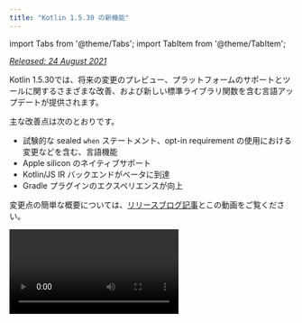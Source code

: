 ```yaml
---
title: "Kotlin 1.5.30 の新機能"
---
```

import Tabs from '@theme/Tabs';
import TabItem from '@theme/TabItem';

_[Released: 24 August 2021](releases#release-details)_

Kotlin 1.5.30では、将来の変更のプレビュー、プラットフォームのサポートとツールに関するさまざまな改善、および新しい標準ライブラリ関数を含む言語アップデートが提供されます。

主な改善点は次のとおりです。
* 試験的な sealed `when` ステートメント、opt-in requirement の使用における変更などを含む、言語機能
* Apple silicon のネイティブサポート
* Kotlin/JS IR バックエンドがベータに到達
* Gradle プラグインのエクスペリエンスが向上

変更点の簡単な概要については、[リリースブログ記事](https://blog.jetbrains.com/kotlin/2021/08/kotlin-1-5-30-released/)とこの動画をご覧ください。

<video src="https://www.youtube.com/v/rNbb3A9IdOo" title="Kotlin 1.5.30"/>

## Language features

Kotlin 1.5.30 では、将来の言語変更のプレビューが提示され、opt-in requirement メカニズムと型推論が改善されています。
* [sealed および Boolean サブジェクトに対する網羅的な when ステートメント](#exhaustive-when-statements-for-sealed-and-boolean-subjects)
* [スーパtypeとしての suspending 関数](#suspending-functions-as-supertypes)
* [試験的な API の暗黙的な使用に対する opt-in の要求](#requiring-opt-in-on-implicit-usages-of-experimental-apis)
* [異なるターゲットで opt-in requirement アノテーションを使用するための変更](#changes-to-using-opt-in-requirement-annotations-with-different-targets)
* [再帰的なジェネリック型の型推論の改善](#improvements-to-type-inference-for-recursive-generic-types)
* [ビルダー推論の制限の排除](#eliminating-builder-inference-restrictions)

### sealed および Boolean サブジェクトに対する網羅的な when ステートメント

:::note
sealed (網羅的な) when ステートメントのサポートは[Experimental](components-stability)です。
これはいつでも削除または変更される可能性があります。
Opt-in が必要です (以下の詳細を参照)。評価目的でのみ使用してください。
[YouTrack](https://youtrack.jetbrains.com/issue/KT-12380) でのご意見をお待ちしております。

_網羅的な_ [`when`](control-flow#when-expressions-and-statements) ステートメントには、そのサブジェクトの可能なすべての型または値に対するブランチ、または特定の型に対するブランチが含まれており、残りのケースをカバーするために `else` ブランチが含まれています。

`when` 式と一貫した動作にするために、間もなく網羅的でない `when` ステートメントを禁止する予定です。
スムーズな移行を確実にするために、sealed クラスまたは Boolean を使用した網羅的でない `when` ステートメントに関する警告を報告するようにコンパイラーを構成できます。
このような警告は、Kotlin 1.6 ではデフォルトで表示され、後でエラーになります。

Enum はすでに警告を受け取ります。

:::

```kotlin
sealed class Mode {
    object ON : Mode()
    object OFF : Mode()
}

fun main() {
    val x: Mode = Mode.ON
    when (x) { 
        Mode.ON `->` println("ON")
    }
// WARNING: Non exhaustive 'when' statements on sealed classes/interfaces 
// will be prohibited in 1.7, add an 'OFF' or 'else' branch instead

    val y: Boolean = true
    when (y) {  
        true `->` println("true")
    }
// WARNING: Non exhaustive 'when' statements on Booleans will be prohibited 
// in 1.7, add a 'false' or 'else' branch instead
}
```

Kotlin 1.5.30 でこの機能を有効にするには、言語バージョン `1.6` を使用します。
[progressive mode](whatsnew13#progressive-mode)を有効にして、警告をエラーに変更することもできます。

<Tabs groupId="build-script">
<TabItem value="kotlin" label="Kotlin" default>

```kotlin
kotlin {
    sourceSets.all {
        languageSettings.apply {
            languageVersion = "1.6"
            //progressiveMode = true // false by default
        }
    }
}
```

</TabItem>
<TabItem value="groovy" label="Groovy" default>

```groovy
kotlin {
    sourceSets.all {
        languageSettings {
            languageVersion = '1.6'
            //progressiveMode = true // false by default
        }
    }
}
```

</TabItem>
</Tabs>

### スーパtypeとしての suspending 関数

:::note
スーパtypeとしての suspending 関数のサポートは[Experimental](components-stability)です。
これはいつでも削除または変更される可能性があります。
Opt-in が必要です (以下の詳細を参照)。評価目的でのみ使用してください。
[YouTrack](https://youtrack.jetbrains.com/issue/KT-18707) でのご意見をお待ちしております。

Kotlin 1.5.30 は、いくつかの制限付きで `suspend` 関数型をスーパtypeとして使用する機能のプレビューを提供します。

```kotlin
class MyClass: suspend () `->` Unit {
    override suspend fun invoke() { TODO() }
}
```

`-language-version 1.6` コンパイラーオプションを使用して機能を有効にします。

<Tabs groupId="build-script">
<TabItem value="kotlin" label="Kotlin" default>

```kotlin
kotlin {
    sourceSets.all {
        languageSettings.apply {
            languageVersion = "1.6"
        }
    }
}
```

</TabItem>
<TabItem value="groovy" label="Groovy" default>

```groovy
kotlin {
    sourceSets.all {
        languageSettings {
            languageVersion = '1.6'
        }
    }
}
```

</TabItem>
</Tabs>

この機能には次の制限があります。
* 通常の関数型と `suspend` 関数型をスーパtypeとして混在させることはできません。
これは、JVM バックエンドにおける `suspend` 関数型の実装の詳細が理由です。
それらはマーカーインターフェイスを備えた通常の関数型として表されます。
マーカーインターフェイスのため、どのスーパインターフェイスが suspend され、どれが通常であるかを判別する方法はありません。
* 複数の `suspend` 関数スーパtypeを使用することはできません。
型チェックがある場合、複数の通常の関数スーパtypeを使用することもできません。

### 試験的な API の暗黙的な使用に対する opt-in の要求

opt-in requirement メカニズムは[Experimental](components-stability)です。
これはいつでも変更される可能性があります。
[opt-in の方法を参照してください](opt-in-requirements)。
評価目的でのみ使用してください。
[YouTrack](https://youtrack.jetbrains.com/issues/KT) でのご意見をお待ちしております。

ライブラリの作成者は、実験的な API に[opt-in を要求する](opt-in-requirements#create-opt-in-requirement-annotations)マークを付けて、その実験的な状態をユーザーに知らせることができます。
コンパイラーは、API が使用されると警告またはエラーを発生させ、それを抑制するために[明示的な同意](opt-in-requirements#opt-in-to-api)を必要とします。

Kotlin 1.5.30 では、コンパイラーはシグネチャに実験的な型を持つ宣言を実験的なものとして扱います。
つまり、実験的な API の暗黙的な使用についても opt-in を要求します。
たとえば、関数の戻り型が実験的な API 要素としてマークされている場合、宣言が opt-in を明示的に要求するとしてマークされていなくても、関数の使用には opt-in が必要になります。

```kotlin
// Library code

@RequiresOptIn(message = "This API is experimental.")
@Retention(AnnotationRetention.BINARY)
@Target(AnnotationTarget.CLASS)
annotation class MyDateTime // Opt-in requirement annotation

@MyDateTime
class DateProvider // A class requiring opt-in

// Client code

// Warning: experimental API usage
fun createDateSource(): DateProvider { /* ... */ }

fun getDate(): Date {
    val dateSource = createDateSource() // Also warning: experimental API usage
    // ... 
}
```

[opt-in requirements](opt-in-requirements) の詳細をご覧ください。

### 異なるターゲットで opt-in requirement アノテーションを使用するための変更

opt-in requirement メカニズムは[Experimental](components-stability)です。
これはいつでも変更される可能性があります。
[opt-in の方法を参照してください](opt-in-requirements)。
評価目的でのみ使用してください。
[YouTrack](https://youtrack.jetbrains.com/issues/KT) でのご意見をお待ちしております。

Kotlin 1.5.30 では、さまざまな[ターゲット](https://kotlinlang.org/api/latest/jvm/stdlib/kotlin.annotation/-target/)で opt-in requirement アノテーションを使用および宣言するための新しいルールが提示されています。
コンパイラーは、コンパイル時に処理するのが非現実的なユースケースに対してエラーを報告するようになりました。
Kotlin 1.5.30 では次のようになります。
* ローカル変数と値パラメーターを opt-in requirement アノテーションでマークすることは、使用サイトでは禁止されています。
* override のマーキングは、その基本的な宣言もマークされている場合にのみ許可されます。
* backing フィールドとゲッターのマーキングは禁止されています。
代わりに基本的なプロパティをマークできます。
* `TYPE` および `TYPE_PARAMETER` アノテーションターゲットの設定は、opt-in requirement アノテーション宣言サイトでは禁止されています。

[opt-in requirements](opt-in-requirements) の詳細をご覧ください。

### 再帰的なジェネリック型の型推論の改善

Kotlin および Java では、その型パラメーターで自身を参照する再帰的なジェネリック型を定義できます。
Kotlin 1.5.30 では、Kotlin コンパイラーは、対応する型パラメーターの上限のみに基づいて型引数を推論できます (再帰的なジェネリックである場合)。
これにより、Java でビルダー API を作成するためによく使用される、再帰的なジェネリック型を使用したさまざまなパターンを作成できます。

```kotlin
// Kotlin 1.5.20
val containerA = PostgreSQLContainer<Nothing>(DockerImageName.parse("postgres:13-alpine")).apply {
    withDatabaseName("db")
    withUsername("user")
    withPassword("password")
    withInitScript("sql/schema.sql")
}

// Kotlin 1.5.30
val containerB = PostgreSQLContainer(DockerImageName.parse("postgres:13-alpine"))
    .withDatabaseName("db")
    .withUsername("user")
    .withPassword("password")
    .withInitScript("sql/schema.sql")
```

`-Xself-upper-bound-inference` または `-language-version 1.6` コンパイラーオプションを渡すことで、改善を有効にできます。
新しくサポートされるユースケースのその他の例については、[この YouTrack チケット](https://youtrack.jetbrains.com/issue/KT-40804)を参照してください。

### ビルダー推論の制限の排除

ビルダー推論は、ラムダ引数内の他の呼び出しからの型情報に基づいて呼び出しの型引数を推論できる特別な種類の型推論です。
これは、[`buildList()`](https://kotlinlang.org/api/latest/jvm/stdlib/kotlin.collections/build-list.html) や [`sequence()`](https://kotlinlang.org/api/latest/jvm/stdlib/kotlin.sequences/sequence.html) などのジェネリックビルダー関数を呼び出す場合に役立ちます: `buildList { add("string") }`.

このようなラムダ引数内では、以前はビルダー推論が推論しようとする型情報を使用することに制限がありました。
つまり、それを指定することしかできず、取得することはできません。
たとえば、明示的に指定された型引数なしで `buildList()` のラムダ引数内で [`get()`](https://kotlinlang.org/api/latest/jvm/stdlib/kotlin.collections/-list/get.html) を呼び出すことはできません。

Kotlin 1.5.30 では、`-Xunrestricted-builder-inference` コンパイラーオプションを使用してこれらの制限が削除されます。
このオプションを追加して、ジェネリックビルダー関数のラムダ引数内で以前に禁止されていた呼び出しを有効にします。

```kotlin
@kotlin.ExperimentalStdlibApi
val list = buildList {
    add("a")
    add("b")
    set(1, null)
    val x = get(1)
    if (x != null) {
        removeAt(1)
    }
}

@kotlin.ExperimentalStdlibApi
val map = buildMap {
    put("a", 1)
    put("b", 1.1)
    put("c", 2f)
}
```

また、`-language-version 1.6` コンパイラーオプションを使用してこの機能を有効にすることもできます。

## Kotlin/JVM

Kotlin 1.5.30 では、Kotlin/JVM は次の機能を受け取ります。
* [アノテーションクラスのインスタンス化](#instantiation-of-annotation-classes)
* [null 可能性アノテーションのサポート構成の改善](#improved-nullability-annotation-support-configuration)

JVM プラットフォームでの Kotlin Gradle プラグインの更新については、[Gradle](#gradle) セクションを参照してください。

### アノテーションクラスのインスタンス化

アノテーションクラスのインスタンス化は[Experimental](components-stability)です。
これはいつでも削除または変更される可能性があります。
Opt-in が必要です (以下の詳細を参照)。評価目的でのみ使用してください。
[YouTrack](https://youtrack.jetbrains.com/issue/KT-45395) でのご意見をお待ちしております。

Kotlin 1.5.30 では、任意 コードで[アノテーションクラス](annotations)のコンストラクターを呼び出して、結果のインスタンスを取得できるようになりました。
この機能は、アノテーションインターフェイスの実装を可能にする Java の規約と同じユースケースをカバーしています。

```kotlin
annotation class InfoMarker(val info: String)

fun processInfo(marker: InfoMarker) = ...

fun main(args: Array<String>) {
    if (args.size != 0)
        processInfo(getAnnotationReflective(args))
    else
        processInfo(InfoMarker("default"))
}
```

この機能を有効にするには、`-language-version 1.6` コンパイラーオプションを使用します。
非 `val` パラメーターまたはセカンダリコンストラクターとは異なるメンバーを定義する制限など、現在のアノテーションクラスのすべての制限はそのまま残ることに注意してください。

アノテーションクラスのインスタンス化の詳細については、[この KEEP](https://github.com/Kotlin/KEEP/blob/master/proposals/annotation-instantiation)を参照してください。

### null 可能性アノテーションのサポート構成の改善

Kotlin コンパイラーは、さまざまな型の[null 可能性アノテーション](java-interop#nullability-annotations)を読み取って、Java から null 可能性情報を取得できます。
この情報により、Java コードを呼び出すときに、Kotlin で null 可能性の不一致を報告できます。

Kotlin 1.5.30 では、特定の型の null 可能性アノテーションからの情報に基づいて、コンパイラーが null 可能性の不一致を報告するかどうかを指定できます。
コンパイラーオプション `-Xnullability-annotations=@<package-name>:<report-level>` を使用するだけです。
引数では、完全修飾 null 可能性アノテーションパッケージと、次のいずれかのレポートレベルを指定します。
* null 可能性の不一致を無視するには、`ignore`
* 警告を報告するには、`warn`
* エラーを報告するには、`strict`.

サポートされている[null 可能性アノテーションの完全なリスト](java-interop#nullability-annotations)を、完全修飾パッケージ名とともに参照してください。

次に、新しくサポートされる[RxJava](https://github.com/ReactiveX/RxJava) 3 null 可能性アノテーションのエラーレポートを有効にする方法を示す例を示します: `-Xnullability-annotations=@io.reactivex.rxjava3.annotations:strict`.
このような null 可能性の不一致はすべて、デフォルトでは警告であることに注意してください。

## Kotlin/Native

Kotlin/Native は、さまざまな変更と改善を受けました。
* [Apple silicon のサポート](#apple-silicon-support)
* [CocoaPods Gradle プラグインの Kotlin DSL の改善](#improved-kotlin-dsl-for-the-cocoapods-gradle-plugin)
* [Swift 5.5 async/await との試験的な相互運用性](#experimental-interoperability-with-swift-5-5-async-await)
* [オブジェクトおよびコンパニオンオブジェクトの Swift/Objective-C マッピングの改善](#improved-swift-objective-c-mapping-for-objects-and-companion-objects)
* [MinGW ターゲットのインポートライブラリなしの DLL に対するリンケージの非推奨](#deprecation-of-linkage-against-dlls-without-import-libraries-for-mingw-targets)

### Apple silicon のサポート

Kotlin 1.5.30 では、[Apple silicon](https://support.apple.com/en-us/HT211814) のネイティブサポートが導入されています。

以前は、Kotlin/Native コンパイラーとツールは、Apple silicon ホストで動作させるために[Rosetta 翻訳環境](https://developer.apple.com/documentation/apple-silicon/about-the-rosetta-translation-environment)を必要としていました。
Kotlin 1.5.30 では、翻訳環境は不要になりました。コンパイラーとツールは、追加のアクションを必要とせずに Apple silicon ハードウェアで実行できます。

また、Kotlin コードを Apple silicon でネイティブに実行できるようにする新しいターゲットも導入しました。
* `macosArm64`
* `iosSimulatorArm64`
* `watchosSimulatorArm64`
* `tvosSimulatorArm64`

これらは、Intel ベースと Apple silicon ホストの両方で使用できます。
既存のターゲットもすべて Apple silicon ホストで使用できます。

1.5.30 では、`kotlin-multiplatform` Gradle プラグインで Apple silicon ターゲットの基本的なサポートのみを提供することに注意してください。
特に、新しいシミュレーターターゲットは、`ios`、`tvos`、および `watchos` ターゲットショートカットには含まれていません。
新しいターゲットでユーザーエクスペリエンスを向上させるために、引き続き取り組んでいきます。

### CocoaPods Gradle プラグインの Kotlin DSL の改善

#### Kotlin/Native フレームワークの新しいパラメーター

Kotlin 1.5.30 では、Kotlin/Native フレームワークの CocoaPods Gradle プラグイン DSL が改善されました。
フレームワークの名前に加えて、Pod 構成で他のパラメーターを指定できます。
* フレームワークの動的バージョンまたは静的バージョンを指定します
* 明示的にエクスポート依存関係を有効にします
* Bitcode 埋め込みを有効にします

新しい DSL を使用するには、プロジェクトを Kotlin 1.5.30 に更新し、`build.gradle(.kts)` ファイルの `cocoapods` セクションでパラメーターを指定します。

```kotlin
cocoapods {
    frameworkName = "MyFramework" // This property is deprecated 
    // and will be removed in future versions
    // New DSL for framework configuration:
    framework {
        // All Framework properties are supported
        // Framework name configuration. Use this property instead of 
        // deprecated 'frameworkName'
        baseName = "MyFramework"
        // Dynamic framework support
        isStatic = false
        // Dependency export
        export(project(":anotherKMMModule"))
        transitiveExport = false // This is default.
        // Bitcode embedding
        embedBitcode(BITCODE)
    }
}
```

#### Xcode 構成のカスタム名のサポート

Kotlin CocoaPods Gradle プラグインは、Xcode ビルド構成のカスタム名をサポートしています。
これは、Xcode でビルド構成に特別な名前 (例: `Staging`) を使用している場合にも役立ちます。

カスタム名を指定するには、`build.gradle(.kts)` ファイルの `cocoapods` セクションで `xcodeConfigurationToNativeBuildType` パラメーターを使用します。

```kotlin
cocoapods {
    // Maps custom Xcode configuration to NativeBuildType
    xcodeConfigurationToNativeBuildType["CUSTOM_DEBUG"] = NativeBuildType.DEBUG
    xcodeConfigurationToNativeBuildType["CUSTOM_RELEASE"] = NativeBuildType.RELEASE
}
```

このパラメーターは、Podspec ファイルには表示されません。
Xcode が Gradle ビルドプロセスを実行すると、Kotlin CocoaPods Gradle プラグインは必要なネイティブビルドタイプを選択します。

`Debug` および `Release` 構成はデフォルトでサポートされているため、宣言する必要はありません。

:::

### Swift 5.5 async/await との試験的な相互運用性

:::note
Swift async/await との同時実行性の相互運用性は[Experimental](components-stability)です。
これはいつでも削除または変更される可能性があります。
評価目的でのみ使用してください。
[YouTrack](https://youtrack.jetbrains.com/issue/KT-47610) でのご意見をお待ちしております。

[Kotlin の suspending 関数を Objective-C および Swift から呼び出すサポートを 1.4.0 で追加しました](whatsnew14#support-for-kotlin-s-suspending-functions-in-swift-and-objective-c)。現在、新しい Swift 5.5 機能である [`async` および `await` 修飾子を使用した同時実行性](https://github.com/apple/swift-evolution/blob/main/proposals/0296-async-await)に対応するために、それを改善しています。

Kotlin/Native コンパイラーは、null 可能な戻り型を持つ suspending 関数に対して、生成された Objective-C ヘッダーに `_Nullable_result` 属性を出力するようになりました。
これにより、Swift から `async` 関数として適切な null 可能性で呼び出すことができます。

この機能は実験的なものであり、将来、Kotlin と Swift の両方の変更によって影響を受ける可能性があることに注意してください。
今のところ、特定の制限のあるこの機能のプレビューを提供しており、皆様のご意見をお待ちしております。
現在の状態の詳細については、[この YouTrack issue](https://youtrack.jetbrains.com/issue/KT-47610) を参照して、ご意見をお寄せください。

### オブジェクトおよびコンパニオンオブジェクトの Swift/Objective-C マッピングの改善

オブジェクトとコンパニオンオブジェクトの取得は、ネイティブ iOS 開発者にとってより直感的な方法で実行できるようになりました。
たとえば、Kotlin に次のオブジェクトがある場合:

```kotlin
object MyObject {
    val x = "Some value"
}

class MyClass {
    companion object {
        val x = "Some value"
    }
}
```

Swift でアクセスするには、`shared` プロパティと `companion` プロパティを使用できます。

```swift
MyObject.shared
MyObject.shared.x
MyClass.companion
MyClass.Companion.shared
```

[Swift/Objective-C 相互運用性](native-objc-interop) の詳細をご覧ください。

### MinGW ターゲットのインポートライブラリなしの DLL に対するリンケージの非推奨

[LLD](https://lld.llvm.org/) は LLVM プロジェクトのリンカーであり、Kotlin/Native で MinGW ターゲットに使用を開始する予定です。これは、デフォルトの ld.bfd よりも優れているためです。主にパフォーマンスが向上します。

ただし、LLD の最新の安定バージョンは、MinGW (Windows) ターゲットの DLL に対する直接リンケージをサポートしていません。
このようなリンケージでは、[インポートライブラリ](https://stackoverflow.com/questions/3573475/how-does-the-import-library-work-details/3573527#3573527)を使用する必要があります。
これらは Kotlin/Native 1.5.30 では必要ありませんが、このような使用法は LLD と互換性がないことを通知する警告を追加します。LLD は将来 MinGW のデフォルトリンカーになります。

LLD リンカーへの移行に関するご意見やご懸念については、[この YouTrack issue](https://youtrack.jetbrains.com/issue/KT-47605) で共有してください。

## Kotlin Multiplatform

1.5.30 では、Kotlin Multiplatform に次の注目すべきアップデートが加えられています。
* [共有ネイティブコードでカスタム `cinterop` ライブラリを使用する機能](#ability-to-use-custom-cinterop-libraries-in-shared-native-code)
* [XCFrameworks のサポート](#support-for-xcframeworks)
* [Android アーティファクトの新しいデフォルト発行設定](#new-default-publishing-setup-for-android-artifacts)

### 共有ネイティブコードでカスタム cinterop ライブラリを使用する機能

Kotlin Multiplatform では、共有ソースセットでプラットフォーム固有の interop ライブラリを使用する[オプション](multiplatform-share-on-platforms#connect-platform-specific-libraries)が提供されています。
1.5.30 より前は、これは Kotlin/Native ディストリビューションに同梱されている[プラットフォームライブラリ](native-platform-libs)でのみ機能していました。
1.5.30 以降は、カスタム `cinterop` ライブラリで使用できます。
この機能を有効にするには、`gradle.properties` に `kotlin.mpp.enableCInteropCommonization=true` プロパティを追加します。

```none
kotlin.mpp.enableGranularSourceSetsMetadata=true
kotlin.native.enableDependencyPropagation=false
kotlin.mpp.enableCInteropCommonization=true
```

### XCFrameworks のサポート

すべての Kotlin Multiplatform プロジェクトで、出力形式として XCFrameworks を使用できるようになりました。
Apple は、ユニバーサル (fat) フレームワークの代替として XCFrameworks を導入しました。
XCFrameworks を使用すると、次のことが可能になります。
* すべてのターゲットプラットフォームとアーキテクチャのロジックを 1 つのバンドルにまとめることができます。
* アプリケーションを App Store に公開する前に、不要なアーキテクチャをすべて削除する必要はありません。

XCFrameworks は、Apple M1 のデバイスとシミュレーターで Kotlin フレームワークを使用する場合に役立ちます。

XCFrameworks を使用するには、`build.gradle(.kts)` スクリプトを更新します。

<Tabs groupId="build-script">
<TabItem value="kotlin" label="Kotlin" default>

```kotlin
import org.jetbrains.kotlin.gradle.plugin.mpp.apple.XCFramework

plugins {
    kotlin("multiplatform")
}

kotlin {
    val xcf = XCFramework()
  
    ios {
        binaries.framework {
            baseName = "shared"
            xcf.add(this)
        }
    }
    watchos {
        binaries.framework {
            baseName = "shared"
            xcf.add(this)
        }
    }
    tvos {
        binaries.framework {
            baseName = "shared"
            xcf.add(this)
        }
    }
}
```

</TabItem>
<TabItem value="groovy" label="Groovy" default>

```groovy
import org.jetbrains.kotlin.gradle.plugin.mpp.apple.XCFrameworkConfig

plugins {
    id 'org.jetbrains.kotlin.multiplatform'
}

kotlin {
    def xcf = new XCFrameworkConfig(project)

    ios {
        binaries.framework {
            baseName = "shared"
            xcf.add(it)
        }
    }
    watchos {
        binaries.framework {
            baseName = "shared"
            xcf.add(it)
        }
    }
    tvos {
        binaries.framework {
            baseName = "shared"
            xcf.add(it)
        }
    }
}
```

</TabItem>
</Tabs>

XCFrameworks を宣言すると、これらの新しい Gradle タスクが登録されます。
* `assembleXCFramework`
* `assembleDebugXCFramework` (追加の debug アーティファクト ([dSYMs を含む](native-ios-symbolication)))
* `assembleReleaseXCFramework`

XCFrameworks の詳細については、[この WWDC ビデオ](https://developer.apple.com/videos/play/wwdc2019/416/)をご覧ください。

### Android アーティファクトの新しいデフォルト発行設定

`maven-publish` Gradle プラグインを使用すると、ビルドスクリプトで[Android バリアント](https://developer.android.com/studio/build/build-variants)名を指定することにより、[Android ターゲットのマルチプラットフォームライブラリを発行](multiplatform-publish-lib#publish-an-android-library)できます。
Kotlin Gradle プラグインは、パブリケーションを自動的に生成します。

1.5.30 より前は、生成されたパブリケーション[メタデータ](https://docs.gradle.org/current/userguide/publishing_gradle_module_metadata.html)には、発行されたすべての Android バリアントのビルドタイプ属性が含まれており、ライブラリコンシューマーが使用する同じビルドタイプとのみ互換性がありました。
Kotlin 1.5.30 では、新しいデフォルトの発行設定が導入されています。
* プロジェクトが発行するすべての Android バリアントが同じビルドタイプ属性を持っている場合、発行されたバリアントはビルドタイプ属性を持たず、任意のビルドタイプと互換性があります。
* 発行されたバリアントが異なるビルドタイプ属性を持っている場合、`release` 値を持つバリアントのみがビルドタイプ属性なしで発行されます。
これにより、リリースバリアントはコンシューマー側の任意のビルドタイプと互換性があり、非リリースバリアントは一致するコンシューマービルドタイプとのみ互換性があります。

オプトアウトしてすべてのバリアントのビルドタイプ属性を保持するには、この Gradle プロパティを設定します: `kotlin.android.buildTypeAttribute.keep=true`.

## Kotlin/JS

1.5.30 では、2 つの主要な改善が Kotlin/JS に加えられています。
* [JS IR コンパイラーバックエンドがベータに到達](#js-ir-compiler-backend-reaches-beta)
* [Kotlin/JS IR バックエンドを使用したアプリケーションのデバッグエクスペリエンスの向上](#better-debugging-experience-for-applications-with-the-kotlin-js-ir-backend)

### JS IR コンパイラーバックエンドがベータに到達

Kotlin/JS の[IR ベースのコンパイラーバックエンド](whatsnew14#unified-backends-and-extensibility)は、1.4.0 で [Alpha](components-stability) で導入されましたが、ベータに到達しました。

以前は、プロジェクトを新しいバックエンドに移行するのに役立つ[JS IR バックエンドの移行ガイド](js-ir-migration)を公開していました。
IntelliJ IDEA で必要な変更を直接表示する[Kotlin/JS Inspection Pack](https://plugins.jetbrains.com/plugin/17183-kotlin-js-inspection-pack/) IDE プラグインを紹介します。

### Kotlin/JS IR バックエンドを使用したアプリケーションのデバッグエクスペリエンスの向上

Kotlin 1.5.30 では、Kotlin/JS IR バックエンド用の JavaScript ソースマップ生成が導入されています。
これにより、IR バックエンドが有効になっている場合の Kotlin/JS デバッグエクスペリエンスが向上し、ブレークポイント、ステップ実行、適切なソース参照を含む読みやすいスタックトレースを含む完全なデバッグサポートが提供されます。

[ブラウザーまたは IntelliJ IDEA Ultimate で Kotlin/JS をデバッグ](js-debugging)する方法をご覧ください。

## Gradle

[Kotlin Gradle プラグインのユーザーエクスペリエンスを向上させる](https://youtrack.jetbrains.com/issue/KT-45778)という私たちの使命の一環として、次の機能を実装しました。
* [Java ツールチェーンのサポート](#support-for-java-toolchains)。これには、[古い Gradle バージョンの `UsesKotlinJavaToolchain` インターフェイスで JDK ホームを指定する機能](#ability-to-specify-jdk-home-with-useskotlinjavatoolchain-interface)が含まれます。
* [Kotlin デーモンの JVM 引数を明示的に指定する簡単な方法](#easier-way-to-explicitly-specify-kotlin-daemon-jvm-arguments)

### Java ツールチェーンのサポート

Gradle 6.7 では、["Java ツールチェーンのサポート"](https://docs.gradle.org/current/userguide/toolchains.html)機能が導入されました。
この機能を使用すると、次のことが可能になります。
* Gradle のものとは異なる JDK および JRE を使用して、コンパイル、テスト、および実行可能ファイルを実行します。
* 未リリースの言語バージョンでコードをコンパイルしてテストします。

ツールチェーンのサポートにより、Gradle はローカル JDK を自動検出し、ビルドに必要な Gradle が見つからない JDK をインストールできます。
これで、Gradle 自体が任意の JDK で実行でき、[ビルドキャッシュ機能](gradle-compilation-and-caches#gradle-build-cache-support)を再利用できます。

Kotlin Gradle プラグインは、Kotlin/JVM コンパイルタスクの Java ツールチェーンをサポートしています。
Java ツールチェーン:
* JVM ターゲットで使用できる [`jdkHome` オプション](gradle-compiler-options#attributes-specific-to-jvm)を設定します。
   [`jdkHome` オプションを直接設定する機能は非推奨になりました](https://youtrack.jetbrains.com/issue/KT-46541)。
  
  

* ユーザーが `jvmTarget` オプションを明示的に設定しなかった場合、[`kotlinOptions.jvmTarget`](gradle-compiler-options#attributes-specific-to-jvm) をツールチェーンの JDK バージョンに設定します。
  ツールチェーンが構成されていない場合、`jvmTarget` フィールドはデフォルト値を使用します。
  [関連するコンパイルタスクの JVM ターゲット互換性](gradle-configure-project#check-for-jvm-target-compatibility-of-related-compile-tasks)の詳細をご覧ください。

* どの JDK [`kapt` workers](kapt#run-kapt-tasks-in-parallel) が実行されているかに影響します。

次のコードを使用して、ツールチェーンを設定します。
プレースホルダー `<MAJOR_JDK_VERSION>` を、使用する JDK バージョンに置き換えます。

<Tabs groupId="build-script">
<TabItem value="kotlin" label="Kotlin" default>

```kotlin
kotlin {
    jvmToolchain {
        (this as JavaToolchainSpec).languageVersion.set(JavaLanguageVersion.of(<MAJOR_JDK_VERSION>)) // "8"
    }
}
```

</TabItem>
<TabItem value="groovy" label="Groovy" default>

```groovy
kotlin {
    jvmToolchain {
        languageVersion.set(JavaLanguageVersion.of(<MAJOR_JDK_VERSION>)) // "8"
    }
}
```

</TabItem>
</Tabs>

`kotlin` 拡張機能を介してツールチェーンを設定すると、Java コンパイルタスクのツールチェーンも更新されることに注意してください。

`java` 拡張機能を介してツールチェーンを設定でき、Kotlin コンパイルタスクはそれを使用します。

```kotlin
java {
    toolchain {
        languageVersion.set(JavaLanguageVersion.of(<MAJOR_JDK_VERSION>)) // "8"
    }
}
```

`KotlinCompile` タ